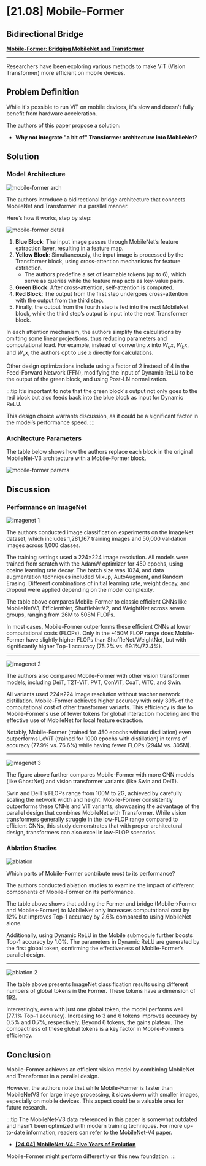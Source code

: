 # [21.08] Mobile-Former

## Bidirectional Bridge

[**Mobile-Former: Bridging MobileNet and Transformer**](https://arxiv.org/pdf/2108.05895)

---

Researchers have been exploring various methods to make ViT (Vision Transformer) more efficient on mobile devices.

## Problem Definition

While it's possible to run ViT on mobile devices, it's slow and doesn't fully benefit from hardware acceleration.

The authors of this paper propose a solution:

- **Why not integrate "a bit of" Transformer architecture into MobileNet?**

## Solution

### Model Architecture

![mobile-former arch](./img/img1.jpg)

The authors introduce a bidirectional bridge architecture that connects MobileNet and Transformer in a parallel manner.

Here’s how it works, step by step:

![mobile-former detail](./img/img3.jpg)

1. **Blue Block**: The input image passes through MobileNet’s feature extraction layer, resulting in a feature map.
2. **Yellow Block**: Simultaneously, the input image is processed by the Transformer block, using cross-attention mechanisms for feature extraction.
   - The authors predefine a set of learnable tokens (up to 6), which serve as queries while the feature map acts as key-value pairs.
3. **Green Block**: After cross-attention, self-attention is computed.
4. **Red Block**: The output from the first step undergoes cross-attention with the output from the third step.
5. Finally, the output from the fourth step is fed into the next MobileNet block, while the third step’s output is input into the next Transformer block.

In each attention mechanism, the authors simplify the calculations by omitting some linear projections, thus reducing parameters and computational load. For example, instead of converting $x$ into $W_q x$, $W_k x$, and $W_v x$, the authors opt to use $x$ directly for calculations.

Other design optimizations include using a factor of 2 instead of 4 in the Feed-Forward Network (FFN), modifying the input of Dynamic ReLU to be the output of the green block, and using Post-LN normalization.

:::tip
It’s important to note that the green block's output not only goes to the red block but also feeds back into the blue block as input for Dynamic ReLU.

This design choice warrants discussion, as it could be a significant factor in the model’s performance speed.
:::

### Architecture Parameters

The table below shows how the authors replace each block in the original MobileNet-V3 architecture with a Mobile-Former block.

![mobile-former params](./img/img4.jpg)

## Discussion

### Performance on ImageNet

![imagenet 1](./img/img6.jpg)

The authors conducted image classification experiments on the ImageNet dataset, which includes 1,281,167 training images and 50,000 validation images across 1,000 classes.

The training settings used a 224×224 image resolution. All models were trained from scratch with the AdamW optimizer for 450 epochs, using cosine learning rate decay. The batch size was 1024, and data augmentation techniques included Mixup, AutoAugment, and Random Erasing. Different combinations of initial learning rate, weight decay, and dropout were applied depending on the model complexity.

The table above compares Mobile-Former to classic efficient CNNs like MobileNetV3, EfficientNet, ShuffleNetV2, and WeightNet across seven groups, ranging from 26M to 508M FLOPs.

In most cases, Mobile-Former outperforms these efficient CNNs at lower computational costs (FLOPs). Only in the ~150M FLOP range does Mobile-Former have slightly higher FLOPs than ShuffleNet/WeightNet, but with significantly higher Top-1 accuracy (75.2% vs. 69.1%/72.4%).

---

![imagenet 2](./img/img7.jpg)

The authors also compared Mobile-Former with other vision transformer models, including DeiT, T2T-ViT, PVT, ConViT, CoaT, ViTC, and Swin.

All variants used 224×224 image resolution without teacher network distillation. Mobile-Former achieves higher accuracy with only 30% of the computational cost of other transformer variants. This efficiency is due to Mobile-Former's use of fewer tokens for global interaction modeling and the effective use of MobileNet for local feature extraction.

Notably, Mobile-Former (trained for 450 epochs without distillation) even outperforms LeViT (trained for 1000 epochs with distillation) in terms of accuracy (77.9% vs. 76.6%) while having fewer FLOPs (294M vs. 305M).

---

![imagenet 3](./img/img2.jpg)

The figure above further compares Mobile-Former with more CNN models (like GhostNet) and vision transformer variants (like Swin and DeiT).

Swin and DeiT’s FLOPs range from 100M to 2G, achieved by carefully scaling the network width and height. Mobile-Former consistently outperforms these CNNs and ViT variants, showcasing the advantage of the parallel design that combines MobileNet with Transformer. While vision transformers generally struggle in the low-FLOP range compared to efficient CNNs, this study demonstrates that with proper architectural design, transformers can also excel in low-FLOP scenarios.

### Ablation Studies

![ablation](./img/img8.jpg)

Which parts of Mobile-Former contribute most to its performance?

The authors conducted ablation studies to examine the impact of different components of Mobile-Former on its performance.

The table above shows that adding the Former and bridge (Mobile→Former and Mobile←Former) to MobileNet only increases computational cost by 12% but improves Top-1 accuracy by 2.6% compared to using MobileNet alone.

Additionally, using Dynamic ReLU in the Mobile submodule further boosts Top-1 accuracy by 1.0%. The parameters in Dynamic ReLU are generated by the first global token, confirming the effectiveness of Mobile-Former’s parallel design.

---

![ablation 2](./img/img9.jpg)

The table above presents ImageNet classification results using different numbers of global tokens in the Former. These tokens have a dimension of 192.

Interestingly, even with just one global token, the model performs well (77.1% Top-1 accuracy). Increasing to 3 and 6 tokens improves accuracy by 0.5% and 0.7%, respectively. Beyond 6 tokens, the gains plateau. The compactness of these global tokens is a key factor in Mobile-Former’s efficiency.

## Conclusion

Mobile-Former achieves an efficient vision model by combining MobileNet and Transformer in a parallel design.

However, the authors note that while Mobile-Former is faster than MobileNetV3 for large image processing, it slows down with smaller images, especially on mobile devices. This aspect could be a valuable area for future research.

:::tip
The MobileNet-V3 data referenced in this paper is somewhat outdated and hasn’t been optimized with modern training techniques. For more up-to-date information, readers can refer to the MobileNet-V4 paper.

- [**[24.04] MobileNet-V4: Five Years of Evolution**](../../../cnns/lightweight/2404-mobilenet-v4/index.md)

Mobile-Former might perform differently on this new foundation.
:::
